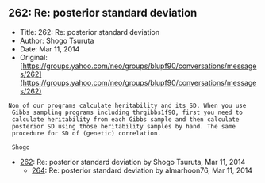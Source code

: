 ## 262: Re: posterior standard deviation

- Title: 262: Re: posterior standard deviation
- Author: Shogo Tsuruta
- Date: Mar 11, 2014
- Original: [https://groups.yahoo.com/neo/groups/blupf90/conversations/messages/262](https://groups.yahoo.com/neo/groups/blupf90/conversations/messages/262)

```
Non of our programs calculate heritability and its SD. When you use 
 Gibbs sampling programs including thrgibbs1f90, first you need to 
 calculate heritability from each Gibbs sample and then calculate 
 posterior SD using those heritability samples by hand. The same 
 procedure for SD of (genetic) correlation.

 Shogo
```

- [262](0262.md): Re: posterior standard deviation by Shogo Tsuruta, Mar 11, 2014
    - [264](0264.md): Re: posterior standard deviation by almarhoon76, Mar 11, 2014
